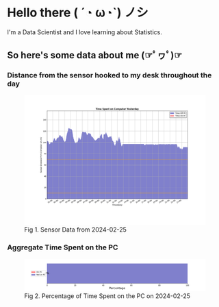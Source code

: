 
# Hello there ( ´◔ ω◔`) ノシ

I'm a Data Scientist and I love learning about Statistics.

## So here's some data about me (☞ﾟヮﾟ)☞


### Distance from the sensor hooked to my desk throughout the day
<figure>
  <picture>
    <source media="(prefers-color-scheme: dark)" srcset="Pi/readme/graphs/lineplot/dark-plot-2024-02-25.png">
    <source media="(prefers-color-scheme: light)" srcset="Pi/readme/graphs/lineplot/light-plot-2024-02-25.png">
    <img alt="Shows a black logo in light color mode and a white one in dark color mode." src="Pi/readme/graphs/lineplot/light-plot-2024-02-25.png">
  </picture>
  <figcaption>Fig 1. Sensor Data from 2024-02-25</figcaption>
</figure>



### Aggregate Time Spent on the PC
<figure>
  <picture>
    <source media="(prefers-color-scheme: dark)" srcset="Pi/readme/graphs/barplot/dark-plot-2024-02-25.png">
    <source media="(prefers-color-scheme: light)" srcset="Pi/readme/graphs/barplot/light-plot-2024-02-25.png">
    <img alt="Shows a black logo in light color mode and a white one in dark color mode." src="Pi/readme/graphs/barplot/light-plot-2024-02-25.png">
  </picture>
  <figcaption>Fig 2. Percentage of Time Spent on the PC on 2024-02-25</figcaption>
</figure>
